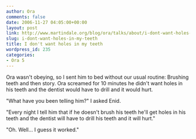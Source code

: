```yaml
---
author: Ora
comments: false
date: 2006-11-27 04:05:00+00:00
layout: post
link: http://www.martindale.org/blog/ora/talks/about/i-dont-want-holes-in-my-teeth
slug: i-dont-want-holes-in-my-teeth
title: I don't want holes in my teeth
wordpress_id: 235
categories:
- Ora 5
---
```


Ora wasn't obeying, so I sent him to bed without our usual routine: Brushing teeth and then story. Ora screamed for 10 minutes he didn't want holes in his teeth and the dentist would have to drill and it would hurt.  
  
"What have you been telling him?" I asked Enid.  
  
"Every night I tell him that if he doesn't brush his teeth he'll  get holes in his teeth and the dentist will have to drill his teeth and it will hurt."  
  
"Oh. Well... I guess it worked."
